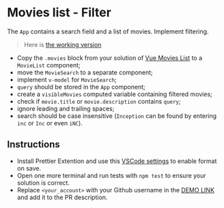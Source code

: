 # Movies list - Filter

The `App` contains a search field and a list of movies. Implement filtering.

> Here is [the working version](https://mate-academy.github.io/vue_movies-list-filter/)

- Copy the `.movies` block from your solution of [Vue Movies List](https://github.com/mate-academy/vue_movies-list) to a `MovieList` component;
- move the `MovieSearch` to a separate component;
- implement `v-model` for `MovieSearch`;
- `query` should be stored in the `App` component;
- create a `visibleMovies` computed variable containing filtered movies;
- check if `movie.title` or `movie.description` contains `query`;
- ignore leading and trailing spaces;
- search should be case insensitive (`Inception` can be found by entering `inc` or `Inc` or even `iNC`).

## Instructions
- Install Prettier Extention and use this [VSCode settings](https://mate-academy.github.io/fe-program/tools/vscode/settings.json) to enable format on save.
- Open one more terminal and run tests with `npm test` to ensure your solution is correct.
- Replace `<your_account>` with your Github username in the [DEMO LINK](https://<your_account>.github.io/react_movies-list-js/) and add it to the PR description.
